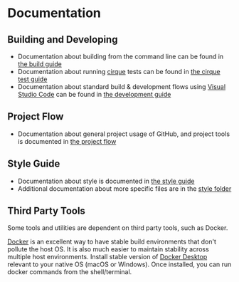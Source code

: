 # Documentation

## Building and Developing

-   Documentation about building from the command line can be found in
    [the build guide](./BUILDING.md)
-   Documentation about running [cirque](https://github.com/openweave/cirque)
    tests can be found in
    [the cirque test guide](src/test_driver/linux-cirque/README.md)
-   Documentation about standard build & development flows using
    [Visual Studio Code](https://code.visualstudio.com/) can be found in
    [the development guide](./VSCODE_DEVELOPMENT.md)

## Project Flow

-   Documentation about general project usage of GitHub, and project tools is
    documented in [the project flow](./PROJECT_FLOW.md)

## Style Guide

-   Documentation about style is documented in
    [the style guide](./STYLE_GUIDE.md)
-   Additional documentation about more specific files are in the
    [style folder](./style/)

## Third Party Tools

Some tools and utilities are dependent on third party tools, such as Docker.

[Docker](https://www.docker.com) is an excellent way to have stable build
environments that don't pollute the host OS. It is also much easier to maintain
stability across multiple host environments. Install stable version of
[Docker Desktop](https://www.docker.com/products/docker-desktop) relevant to
your native OS (macOS or Windows). Once installed, you can run docker commands
from the shell/terminal.
